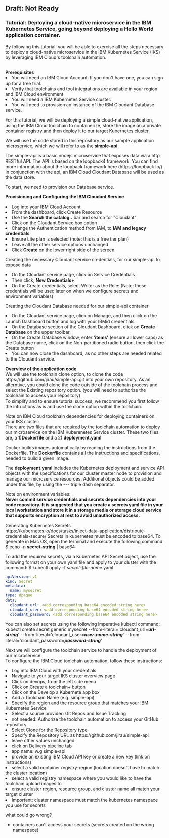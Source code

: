 <h2>Draft: Not Ready</h2>

<h3>Tutorial: Deploying a cloud-native microservice in the IBM Kubernetes Service, going beyond deploying a Hello World application container.</h3>

<p>By following this tutorial, you will be able to exercise all the steps necessary to deploy a cloud-native microservice in the IBM Kubernetes Service (IKS) by leveraging IBM Cloud's toolchain automation.</p>
<br>
<b>Prerequisites</b>
<li>You will need an IBM Cloud Account. If you don't have one, you can sign up for a free trial.</li>
<li>Verify that toolchains and tool integrations are available in your region and IBM Cloud environment.</li>
<li>You will need a IBM Kubernetes Service cluster.</li>
<li>You will need to provision an instance of the IBM Cloudant Database service.</li>

<p>For this tutorial, we will be deploying a simple cloud-native application, using the IBM Cloud toolchain to containerize, store the image on a private container registry and then deploy it to our target Kubernetes cluster. </p>

<p>We will use the code stored in this repository as our sample application microservice, which we will refer to as the <b>simple-api</b>.</p>
<p>The simple-api is a basic nodejs microservice that exposes data via a http RESTful API. The API is based on the loopback4 framework. You can find more information about the loopback framework here (https://loopback.io/). In conjunction with the api, an IBM Cloud Cloudant Database will be used as the data store.</p>
<p>To start, we need to provision our Database service.</p>
<p><b>Provisioning and Configuring the IBM Cloudant Service</b></p>
<li>Log into your IBM Cloud Account</li>
<li>From the dashboard, click Create Resource</li>
<li>Use the <b>Search the catalog..</b> bar and search for "Cloudant"</li>
<li>Click on the Cloudant Service box option</li>
<li>Change the Authentication method from IAM, to <b>IAM and legacy credentials</b></li>
<li>Ensure Lite plan is selected (note: this is a free tier plan)</li>
<li>Leave all the other service options unchanged</li>
<li>Click <b>Create</b> on the lower right side of the screen</li>

<p>Creating the necessary Cloudant service credentials, for our simple-api to expose data</p>
<li>On the Cloudant service page, click on Service Credentials</li>
<li>Then click, <b>New Credentials+</b></li>
<li>On the Create credentials, select Writer as the Role: (Note: these credentials will be used later on when we configure secrets and environment variables)</li>

<p>Creating the Cloudant Database needed for our simple-api container</p>
<li>On the Cloudant service page, click on Manage, and then click on the Launch Dashboard button and log with your IBMid credentials.</li>
<li>On the Database section of the Cloudant Dashboard, click on <b>Create Database</b> on the upper toolbar.</li>
<li>On the Create Database window, enter <b>'items'</b> (ensure all lower caps) as the Database name, click on the Non-partitioned radio button, then click the Create button</li>
<li>You can now close the dashboard, as no other steps are needed related to the Cloudant service.</li>

<p><b>Overview of the application code</b><br>
We will use the toolchain clone option, to clone the code https://github.com/jirau/simple-api.git  into your own repository. As an alterntive, you could clone the code outside of the toolchain process and select the Existing repository option. (you will need to authorize the toolchain to access your repository)<br>
To simplify and to ensure tutorial success, we recommend you first follow the intructions as is and use the clone option within the toolchain.
</p>

<p>Note on IBM Cloud toolchain dependencies for deploying containers on your IKS cluster: <br>
There are two files that are required by the toolchain automation to deploy our microservice on the IBM Kuberenetes Service cluster. These two files are, a 1)<b>Dockerfile</b> and a 2) <b>deployment.yaml</b></p>
<p>Docker builds images automatically by reading the instructions from the Dockerfile. The <b>Dockerfile</b> contains all the instructions and specifications, needed to build a given image.</p>
<p>The <b>deployment.yaml</b> includes the Kubernetes deployment and service API objects with the specifications for our cluster master node to provision and manage our microservice resources. Additional objects could be added under this file, by using the <b>---</b> triple dash separator. </p>

<p>Note on environment variables:<br>
<b>Never commit service credentials and secrets dependencies into your code repository. It is suggested that you create a secrets yaml file in your local workstation and store it in a storage media or storage cloud service that supports encryption at rest to avoid unauthorized access.</b></p>

<p>Generating Kubernetes Secrets<br>
https://kubernetes.io/docs/tasks/inject-data-application/distribute-credentials-secure/
Secrets in kubernetes must be encoded to base64. To generate in Mac OS, open the terminal and execute the following command
   $ echo -n <b>secret-string</b> | base64
</p>

<p>To add the required secrets, via a Kubernetes API Secret object, use the following format on your own yaml file and apply to your cluster with the command: $ kubectl apply -f <i>secret-file-name</i>.yaml</p>

```yml
apiVersion: v1
kind: Secret
metadata:
  name: mysecret
type: Opaque
data:
  cloudant_url: <add corresponding base64 encoded string here>
  cloudant_user: <add corresponding base64 encoded string here>
  cloudant_password: <add corresponding base64 encoded string here>
```

<p>You can also set secrets using the following imperative kubectl command:<br>
kubectl create secret generic mysecret --from-literal='cloudant_url=<b><i>url-string</i></b>' --from-literal='cloudant_user=<b><i>user-name-string</i></b>' --from-literal='cloudant_password=<b><i>password-string</i></b>'
</p>

<p>Next we will configure the toolchain service to handle the deployment of our microservice.<br>
To configure the IBM Cloud toolchain automation, follow these instructions:
</p>
<li>Log into IBM Cloud with your credentials</li>
<li>Navigate to your target IKS cluster overview page</li>
<li>Click on devops, from the left side menu</li>
<li>Click on Create a toolchain+ button</li>
<li>Click on the Develop a Kubernete app box</li>
<li>Add a Toolchain Name (e.g. simple-api)</li>
<li>Specify the region and the resource group that matches your IBM Kubernetes Service</li>
<li>Select a source provider: Git Repos and Issue Tracking</li>
<li>not needed: Authorize the toolchain automation to access your GitHub repository</li>
<li>Select Clone for the Repository type</li>
<li>Specify the Repository URL as https://github.com/jirau/simple-api </li>
<li>leave other values unchanged</li>
<li>click on Delivery pipeline tab</li>
<li>app name: w.g simple-api</li>
<li>provide an existing IBM Cloud API key or create a new key (link on instructions)</li>
<li>select a valid container registry-region (location doesn't have to match the cluster location)</li>
<li>select a valid registry namespace where you would like to have the toolchain upload images to</li>
<li>ensure cluster region, resource group, and cluster name all match your target cluster</li>
<li>Important: cluster namespace must match the kubernetes namespace you use for secrets</li>

what could go wrong?
- containers can't access your secrets (secrets created on the wrong namespace)



